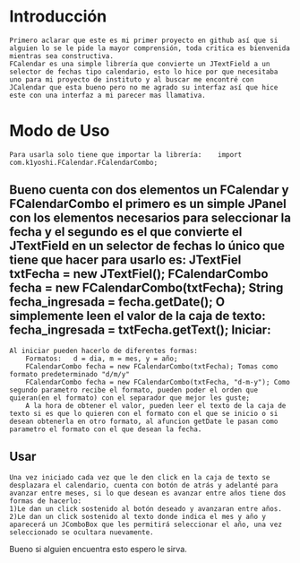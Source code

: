 Introducción
============

	Primero aclarar que este es mi primer proyecto en github así que si alguien lo se le pide la mayor comprensión, toda critica es bienvenida mientras sea constructiva.
	FCalendar es una simple librería que convierte un JTextField a un selector de fechas tipo calendario, esto lo hice por que necesitaba uno para mi proyecto de instituto y al buscar me encontré con JCalendar que esta bueno pero no me agrado su interfaz así que hice este con una interfaz a mi parecer mas llamativa. 

Modo de Uso
===========
	Para usarla solo tiene que importar la librería:	import com.k1yoshi.FCalendar.FCalendarCombo;
Bueno cuenta con dos elementos un FCalendar y FCalendarCombo el primero es un simple JPanel con los elementos necesarios para seleccionar la fecha y el segundo es el que convierte el JTextField en un selector de fechas lo único que tiene que hacer para usarlo es:
	JTextFiel txtFecha = new JTextFiel();
	FCalendarCombo fecha = new FCalendarCombo(txtFecha);
	String fecha_ingresada = fecha.getDate();
	O simplemente leen el valor de la caja de texto: fecha_ingresada = txtFecha.getText();
Iniciar:
---------
	Al iniciar pueden hacerlo de diferentes formas:
		Formatos:	d = dia, m = mes, y = año;
		FCalendarCombo fecha = new FCalendarCombo(txtFecha); Tomas como formato predeterminado "d/m/y"
		FCalendarCombo fecha = new FCalendarCombo(txtFecha, "d-m-y"); Como segundo parametro recibe el formato, pueden poder el orden que quieran(en el formato) con el separador que mejor les guste;
		A la hora de obtener el valor, pueden leer el texto de la caja de texto si es que lo quieren con el formato con el que se inicio o si desean obtenerla en otro formato, al afuncion getDate le pasan como parametro el formato con el que desean la fecha.

Usar
------
	Una vez iniciado cada vez que le den click en la caja de texto se desplazara el calendario, cuenta con botón de atrás y adelanté para avanzar entre meses, si lo que desean es avanzar entre años tiene dos formas de hacerlo:
	1)Le dan un click sostenido al botón deseado y avanzaran entre años.
	2)Le dan un click sostenido al texto donde indica el mes y año y aparecerá un JComboBox que les permitirá seleccionar el año, una vez seleccionado se ocultara nuevamente.


Bueno si alguien encuentra esto espero le sirva.


